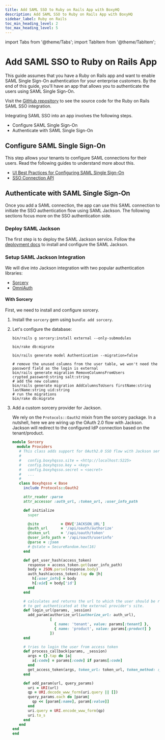 ```yaml
---
title: Add SAML SSO to Ruby on Rails App with BoxyHQ
description: Add SAML SSO to Ruby on Rails App with BoxyHQ
sidebar_label: Ruby on Rails
toc_min_heading_level: 2
toc_max_heading_level: 5
---
```


import Tabs from '@theme/Tabs';
import TabItem from '@theme/TabItem';

# Add SAML SSO to Ruby on Rails App

This guide assumes that you have a Ruby on Rails app and want to enable SAML Single Sign-On authentication for your enterprise customers. By the end of this guide, you'll have an app that allows you to authenticate the users using SAML Single Sign-On.

Visit the [GitHub repository](https://github.com/boxyhq/ruby-examples/tree/main/rails-enterprise-sso) to see the source code for the Ruby on Rails SAML SSO integration.

Integrating SAML SSO into an app involves the following steps.

- Configure SAML Single Sign-On
- Authenticate with SAML Single Sign-On

## Configure SAML Single Sign-On

This step allows your tenants to configure SAML connections for their users. Read the following guides to understand more about this.

- [UI Best Practices for Configuring SAML Single Sign-On](/guides/jackson/configuring-saml-sso)
- [SSO Connection API](/docs/jackson/sso-flow/)

## Authenticate with SAML Single Sign-On

Once you add a SAML connection, the app can use this SAML connection to initiate the SSO authentication flow using SAML Jackson. The following sections focus more on the SSO authentication side.

### Deploy SAML Jackson

The first step is to deploy the SAML Jackson service. Follow the [deployment docs](/docs/jackson/deploy/service) to install and configure the SAML Jackson.

### Setup SAML Jackson Integration

We will dive into Jackson integration with two popular authentication libraries:

- [Sorcery](https://github.com/Sorcery/sorcery)
- [OmniAuth](https://github.com/omniauth/omniauth)

#### With Sorcery

First, we need to install and configure sorcery.

1. Install the `sorcery` gem using `bundle add sorcery`.
2. Let's configure the database:

   ```shell title="Generate migration scripts for sorcery"
   bin/rails g sorcery:install external --only-submodules
   ```

   ```shell title="Run migration scripts"
   bin/rake db:migrate
   ```

   ```shell title="Generate the Authentication model"
   bin/rails generate model Authentication --migration=false
   ```

   ```shell title="Modify the user schema"
   # remove the unused columns from the user table, we won't need the password field as the login is external
   bin/rails generate migration RemoveColumnsFromUsers crypted_password:string salt:string
   # add the new columns
   bin/rails generate migration AddColumnsToUsers firstName:string lastName:string uid:string
   # run the migrations
   bin/rake db:migrate
   ```

3. Add a custom sorcery provider for Jackson.

   We rely on the `Protocols::Oauth2` mixin from the sorcery package. In a nutshell, here we are wiring up the OAuth 2.0 flow with Jackson. Jackson will redirect to the configured IdP connection based on the tenant/product.

   ```ruby title="app/lib/sorcery/providers/boxyhqsso.rb"
   module Sorcery
     module Providers
      # This class adds support for OAuth2.0 SSO flow with Jackson service.
      #
      #   config.boxyhqsso.site = <http://localhost:5225>
      #   config.boxyhqsso.key = <key>
      #   config.boxyhqsso.secret = <secret>
      #   ...
      #
      class Boxyhqsso < Base
        include Protocols::Oauth2

        attr_reader :parse
        attr_accessor :auth_url, :token_url, :user_info_path

        def initialize
          super

          @site          = ENV['JACKSON_URL']
          @auth_url      = '/api/oauth/authorize'
          @token_url     = '/api/oauth/token'
          @user_info_path = '/api/oauth/userinfo'
          @parse = :json
          # @state = SecureRandom.hex(16)
        end

        def get_user_hash(access_token)
          response = access_token.get(user_info_path)
          body = JSON.parse(response.body)
          auth_hash(access_token).tap do |h|
            h[:user_info] = body
            h[:uid] = body['id']
          end
        end

        # calculates and returns the url to which the user should be redirected,
        # to get authenticated at the external provider's site.
        def login_url(params, _session)
          add_param(authorize_url(authorize_url: auth_url),
                    [
                      { name: 'tenant', value: params[:tenant] },
                      { name: 'product', value: params[:product] }
                    ])
        end

        # tries to login the user from access token
        def process_callback(params, _session)
          args = {}.tap do |a|
            a[:code] = params[:code] if params[:code]
          end
          get_access_token(args, token_url: token_url, token_method: :post, auth_scheme: :request_body)
        end

        def add_param(url, query_params)
          uri = URI(url)
          qp = URI.decode_www_form(uri.query || [])
          query_params.each do |param|
            qp << [param[:name], param[:value]]
          end
          uri.query = URI.encode_www_form(qp)
          uri.to_s
        end
      end
   end
   end

   ```
